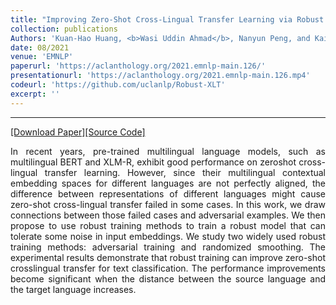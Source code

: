 ```yaml
---
title: "Improving Zero-Shot Cross-Lingual Transfer Learning via Robust Training"
collection: publications
Authors: 'Kuan-Hao Huang, <b>Wasi Uddin Ahmad</b>, Nanyun Peng, and Kai-Wei Chang.'
date: 08/2021
venue: 'EMNLP'
paperurl: 'https://aclanthology.org/2021.emnlp-main.126/'
presentationurl: 'https://aclanthology.org/2021.emnlp-main.126.mp4'
codeurl: 'https://github.com/uclanlp/Robust-XLT'
excerpt: ''
---
```

---
<a href='https://aclanthology.org/2021.emnlp-main.126.pdf' target="_blank">[Download Paper]</a><a href='https://github.com/uclanlp/Robust-XLT' target="_blank">[Source Code]</a>

<p align="justify">
In recent years, pre-trained multilingual language models, such as multilingual BERT and XLM-R, exhibit good performance on zeroshot cross-lingual transfer  learning. However, since their multilingual contextual embedding spaces for different languages are not perfectly aligned, the difference between representations of different languages might cause zero-shot cross-lingual transfer failed in some cases. In this work, we draw connections between those failed cases and adversarial examples. We then propose to use robust training methods to train a robust model that can tolerate some noise in input embeddings. We study two widely used robust training methods: adversarial training and randomized smoothing. The experimental results demonstrate that robust training can improve zero-shot crosslingual transfer for text classification. The performance improvements become significant when the distance between the source language and the target language increases.
</p>

